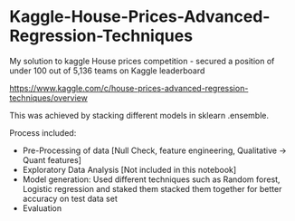 # Kaggle-House-Prices-Advanced-Regression-Techniques
My solution to kaggle House prices competition - secured a position of under 100 out of 5,136 teams on Kaggle leaderboard

https://www.kaggle.com/c/house-prices-advanced-regression-techniques/overview

This was achieved by stacking different models in sklearn .ensemble.

Process included:
- Pre-Processing of data [Null Check, feature engineering, Qualitative -> Quant features]
- Exploratory Data Analysis [Not included in this notebook]
- Model generation: Used different techniques such as Random forest, Logistic regression and staked them stacked them together for better accuracy on test data set
- Evaluation
